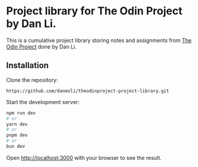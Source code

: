 # Project library for The Odin Project by Dan Li.

This is a cumulative project library storing notes and assignments from [The Odin Project](https://www.theodinproject.com/) done by Dan Li.

## Installation

Clone the repository:

```
https://github.com/danmxli/theodinproject-project-library.git
```

Start the development server:

```bash
npm run dev
# or
yarn dev
# or
pnpm dev
# or
bun dev
```

Open [http://localhost:3000](http://localhost:3000) with your browser to see the result.

